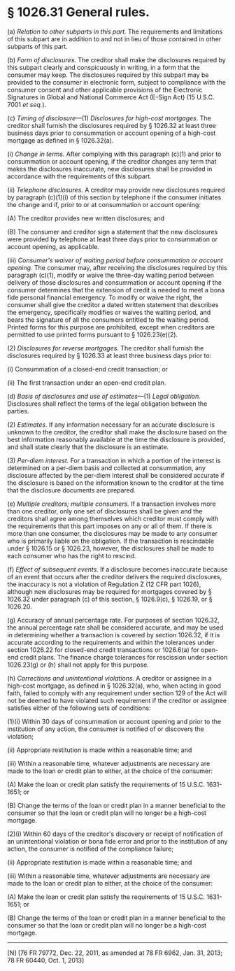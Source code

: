 # § 1026.31   General rules.

(a) *Relation to other subparts in this part.* The requirements and limitations of this subpart are in addition to and not in lieu of those contained in other subparts of this part.


(b) *Form of disclosures.* The creditor shall make the disclosures required by this subpart clearly and conspicuously in writing, in a form that the consumer may keep. The disclosures required by this subpart may be provided to the consumer in electronic form, subject to compliance with the consumer consent and other applicable provisions of the Electronic Signatures in Global and National Commerce Act (E-Sign Act) (15 U.S.C. 7001 *et seq.*).


(c) *Timing of disclosure*—(1) *Disclosures for high-cost mortgages.* The creditor shall furnish the disclosures required by § 1026.32 at least three business days prior to consummation or account opening of a high-cost mortgage as defined in § 1026.32(a).


(i) *Change in terms.* After complying with this paragraph (c)(1) and prior to consummation or account opening, if the creditor changes any term that makes the disclosures inaccurate, new disclosures shall be provided in accordance with the requirements of this subpart.


(ii) *Telephone disclosures.* A creditor may provide new disclosures required by paragraph (c)(1)(i) of this section by telephone if the consumer initiates the change and if, prior to or at consummation or account opening:


(A) The creditor provides new written disclosures; and


(B) The consumer and creditor sign a statement that the new disclosures were provided by telephone at least three days prior to consummation or account opening, as applicable.


(iii) *Consumer's waiver of waiting period before consummation or account opening.* The consumer may, after receiving the disclosures required by this paragraph (c)(1), modify or waive the three-day waiting period between delivery of those disclosures and consummation or account opening if the consumer determines that the extension of credit is needed to meet a bona fide personal financial emergency. To modify or waive the right, the consumer shall give the creditor a dated written statement that describes the emergency, specifically modifies or waives the waiting period, and bears the signature of all the consumers entitled to the waiting period. Printed forms for this purpose are prohibited, except when creditors are permitted to use printed forms pursuant to § 1026.23(e)(2).


(2) *Disclosures for reverse mortgages.* The creditor shall furnish the disclosures required by § 1026.33 at least three business days prior to:


(i) Consummation of a closed-end credit transaction; or


(ii) The first transaction under an open-end credit plan.


(d) *Basis of disclosures and use of estimates*—(1) *Legal obligation.* Disclosures shall reflect the terms of the legal obligation between the parties.


(2) *Estimates.* If any information necessary for an accurate disclosure is unknown to the creditor, the creditor shall make the disclosure based on the best information reasonably available at the time the disclosure is provided, and shall state clearly that the disclosure is an estimate.


(3) *Per-diem interest.* For a transaction in which a portion of the interest is determined on a per-diem basis and collected at consummation, any disclosure affected by the per-diem interest shall be considered accurate if the disclosure is based on the information known to the creditor at the time that the disclosure documents are prepared.


(e) *Multiple creditors; multiple consumers.* If a transaction involves more than one creditor, only one set of disclosures shall be given and the creditors shall agree among themselves which creditor must comply with the requirements that this part imposes on any or all of them. If there is more than one consumer, the disclosures may be made to any consumer who is primarily liable on the obligation. If the transaction is rescindable under § 1026.15 or § 1026.23, however, the disclosures shall be made to each consumer who has the right to rescind.


(f) *Effect of subsequent events.* If a disclosure becomes inaccurate because of an event that occurs after the creditor delivers the required disclosures, the inaccuracy is not a violation of Regulation Z (12 CFR part 1026), although new disclosures may be required for mortgages covered by § 1026.32 under paragraph (c) of this section, § 1026.9(c), § 1026.19, or § 1026.20.


(g) Accuracy of annual percentage rate. For purposes of section 1026.32, the annual percentage rate shall be considered accurate, and may be used in determining whether a transaction is covered by section 1026.32, if it is accurate according to the requirements and within the tolerances under section 1026.22 for closed-end credit transactions or 1026.6(a) for open-end credit plans. The finance charge tolerances for rescission under section 1026.23(g) or (h) shall not apply for this purpose.


(h) *Corrections and unintentional violations.* A creditor or assignee in a high-cost mortgage, as defined in § 1026.32(a), who, when acting in good faith, failed to comply with any requirement under section 129 of the Act will not be deemed to have violated such requirement if the creditor or assignee satisfies either of the following sets of conditions:


(1)(i) Within 30 days of consummation or account opening and prior to the institution of any action, the consumer is notified of or discovers the violation;


(ii) Appropriate restitution is made within a reasonable time; and


(iii) Within a reasonable time, whatever adjustments are necessary are made to the loan or credit plan to either, at the choice of the consumer:


(A) Make the loan or credit plan satisfy the requirements of 15 U.S.C. 1631-1651; or


(B) Change the terms of the loan or credit plan in a manner beneficial to the consumer so that the loan or credit plan will no longer be a high-cost mortgage.


(2)(i) Within 60 days of the creditor's discovery or receipt of notification of an unintentional violation or bona fide error and prior to the institution of any action, the consumer is notified of the compliance failure;


(ii) Appropriate restitution is made within a reasonable time; and


(iii) Within a reasonable time, whatever adjustments are necessary are made to the loan or credit plan to either, at the choice of the consumer:


(A) Make the loan or credit plan satisfy the requirements of 15 U.S.C. 1631-1651; or


(B) Change the terms of the loan or credit plan in a manner beneficial to the consumer so that the loan or credit plan will no longer be a high-cost mortgage. 



---

[N] [76 FR 79772, Dec. 22, 2011, as amended at 78 FR 6962, Jan. 31, 2013; 78 FR 60440, Oct. 1, 2013] 




